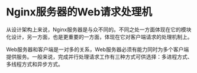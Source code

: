 # Nginx服务器的Web请求处理机

从设计架构上来说，Nginx服务器是与众不同的。不同之处一方面体现在它的模块化设计，另一方面，也是更重要的一方面，体现在它对客户端请求的处理机制上。

Web服务器和客户端是一对多的关系，Web服务器必须有能力同时为多个客户端提供服务。一般来说，完成并行处理请求工作有三种方式可供选择：多进程方式、多线程方式和异步方式。